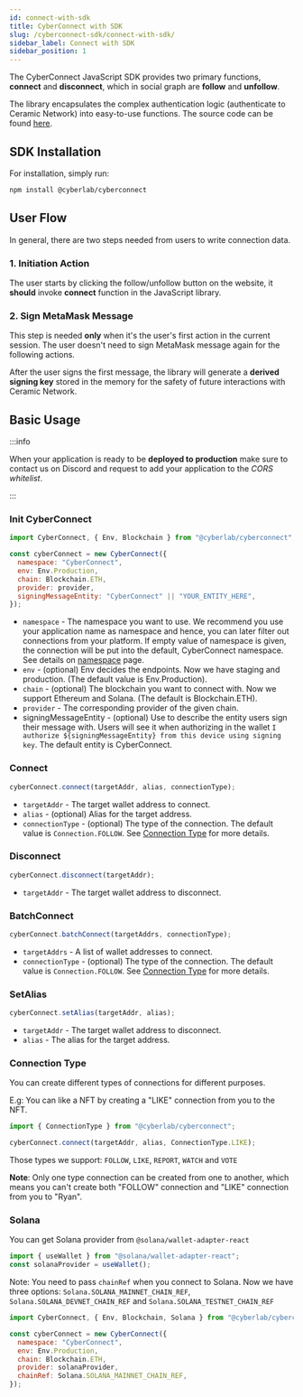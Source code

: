 ```yaml
---
id: connect-with-sdk
title: CyberConnect with SDK
slug: /cyberconnect-sdk/connect-with-sdk/
sidebar_label: Connect with SDK
sidebar_position: 1
---
```


The CyberConnect JavaScript SDK provides two primary functions, **connect** and **disconnect**, which in social graph are **follow** and **unfollow**. 

The library encapsulates the complex authentication logic (authenticate to Ceramic Network) into easy-to-use functions. The source code can be found [here](https://github.com/cyberconnecthq/js-cyberconnect).

## SDK Installation

For installation, simply run:

```bash npm2yarn
npm install @cyberlab/cyberconnect
```

## User Flow

In general, there are two steps needed from users to write connection data.

### 1. Initiation Action

The user starts by clicking the follow/unfollow button on the website, it **should** invoke **connect** function in the JavaScript library.

### 2. Sign MetaMask Message

This step is needed **only** when it's the user's first action in the current session. The user doesn't need to sign MetaMask message again for the following actions.

After the user signs the first message, the library will generate a **derived signing key** stored in the memory for the safety of future interactions with Ceramic Network.

## Basic Usage

:::info

When your application is ready to be **deployed to production** make sure to contact us on Discord and request to add your application to the _CORS whitelist_.

:::

### Init CyberConnect

```js
import CyberConnect, { Env, Blockchain } from "@cyberlab/cyberconnect";

const cyberConnect = new CyberConnect({
  namespace: "CyberConnect",
  env: Env.Production,
  chain: Blockchain.ETH,
  provider: provider,
  signingMessageEntity: "CyberConnect" || "YOUR_ENTITY_HERE",
});
```

- `namespace` - The namespace you want to use. We recommend you use your application name as namespace and hence, you can later filter out connections from your platform. If empty value of namespace is given, the connection will be put into the default, CyberConnect namespace. See details on [namespace](/resources/terminology/namespace/) page.
- `env` - (optional) Env decides the endpoints. Now we have staging and production. (The default value is Env.Production).
- `chain` - (optional) The blockchain you want to connect with. Now we support Ethereum and Solana. (The default is Blockchain.ETH).
- `provider` - The corresponding provider of the given chain.
- signingMessageEntity - (optional) Use to describe the entity users sign their message with. Users will see it when authorizing in the wallet `I authorize ${signingMessageEntity} from this device using signing key`. The default entity is CyberConnect.

### Connect

```ts
cyberConnect.connect(targetAddr, alias, connectionType);
```

- `targetAddr` - The target wallet address to connect.
- `alias` - (optional) Alias for the target address.
- `connectionType` - (optional) The type of the connection. The default value is `Connection.FOLLOW`. See [Connection Type](#ConnectionType) for more details.

### Disconnect

```ts
cyberConnect.disconnect(targetAddr);
```

- `targetAddr` - The target wallet address to disconnect.

### BatchConnect

```ts
cyberConnect.batchConnect(targetAddrs, connectionType);
```

- `targetAddrs` - A list of wallet addresses to connect.
- `connectionType` - (optional) The type of the connection. The default value is `Connection.FOLLOW`. See [Connection Type](#ConnectionType) for more details.

### SetAlias

```ts
cyberConnect.setAlias(targetAddr, alias);
```

- `targetAddr` - The target wallet address to disconnect.
- `alias` - The alias for the target address.

### Connection Type

You can create different types of connections for different purposes.

E.g: You can like a NFT by creating a "LIKE" connection from you to the NFT.

```ts
import { ConnectionType } from "@cyberlab/cyberconnect";

cyberConnect.connect(targetAddr, alias, ConnectionType.LIKE);
```

Those types we support: `FOLLOW`, `LIKE`, `REPORT`, `WATCH` and `VOTE`

<b>Note</b>: Only one type connection can be created from one to another, which means you can't create both "FOLLOW" connection and "LIKE" connection from you to "Ryan".

### Solana

You can get Solana provider from `@solana/wallet-adapter-react`

```js
import { useWallet } from "@solana/wallet-adapter-react";
const solanaProvider = useWallet();
```

Note: You need to pass `chainRef` when you connect to Solana. Now we have three options: `Solana.SOLANA_MAINNET_CHAIN_REF`, `Solana.SOLANA_DEVNET_CHAIN_REF` and `Solana.SOLANA_TESTNET_CHAIN_REF`

```js
import CyberConnect, { Env, Blockchain, Solana } from "@cyberlab/cyberconnect";

const cyberConnect = new CyberConnect({
  namespace: "CyberConnect",
  env: Env.Production,
  chain: Blockchain.ETH,
  provider: solanaProvider,
  chainRef: Solana.SOLANA_MAINNET_CHAIN_REF,
});
```

